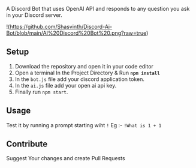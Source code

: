 A Discord Bot that uses OpenAI API and responds to any question you ask in your Discord server.

!(https://github.com/Shasvinth/Discord-Ai-Bot/blob/main/AI%20Discord%20Bot%20.png?raw=true)

## Setup

1. Download the repository and open it in your code editor
2. Open a terminal In  the Project Directory & Run **`npm install`**
3. In the `bot.js` file add your discord application token.
4. In the `ai.js` file add your open ai api key.
5. Finally run `npm start`.

## Usage

Test it by running a prompt starting wiht `!` 
  Eg :- `!What is 1 + 1`

## Contribute
Suggest Your changes and create Pull Requests
